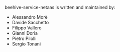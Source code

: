 beehive-service-netaas is written and maintained by:

* Alessandro Morè
* Davide Sacchetto
* Filippo Vallero
* Gianni Doria
* Pietro Pilolli
* Sergio Tonani
